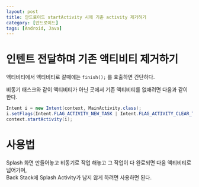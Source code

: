 ```yaml
---
layout: post
title: 안드로이드 startActivity 시에 기존 activity 제거하기
category: [안드로이드]
tags: [Android, Java]
---
```


# 인텐트 전달하며 기존 액티비티 제거하기
액티비티에서 액티비티로 갈때에는 `finish();` 를 호출하면 간단하다.  

비동기 태스크와 같이 액티비티가 아닌 곳에서 기존 액티비티를 없애려면 다음과 같이 한다.  

``` java
Intent i = new Intent(context, MainActivity.class);
i.setFlags(Intent.FLAG_ACTIVITY_NEW_TASK | Intent.FLAG_ACTIVITY_CLEAR_TASK | Intent.FLAG_ACTIVITY_CLEAR_TOP);
context.startActivity(i);
```

# 사용법
Splash 화면 만들어놓고 비동기로 작업 해놓고 그 작업이 다 완료되면 다음 액티비티로 넘어가며,  
Back Stack에 Splash Activity가 남지 않게 하려면 사용하면 된다.  
